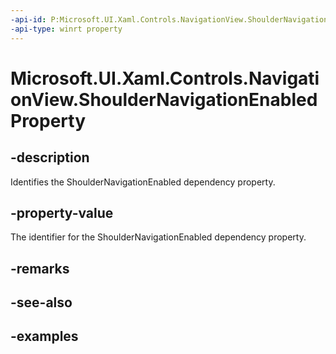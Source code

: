 ```yaml
---
-api-id: P:Microsoft.UI.Xaml.Controls.NavigationView.ShoulderNavigationEnabledProperty
-api-type: winrt property
---
```

<!-- Property syntax.
public DependencyProperty ShoulderNavigationEnabledProperty { get; }
-->

# Microsoft.UI.Xaml.Controls.NavigationView.ShoulderNavigationEnabledProperty


## -description

Identifies the ShoulderNavigationEnabled dependency property.


## -property-value

The identifier for the ShoulderNavigationEnabled dependency property.


## -remarks


## -see-also


## -examples


